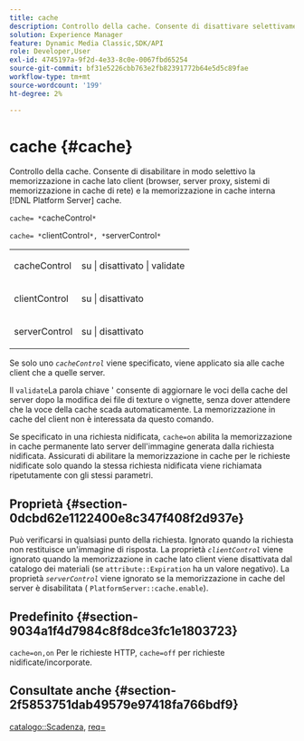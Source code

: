 ```yaml
---
title: cache
description: Controllo della cache. Consente di disattivare selettivamente la memorizzazione in cache lato client (browser, server proxy, sistemi di memorizzazione in cache di rete) e la memorizzazione in cache interna [!DNL Platform Server] cache.
solution: Experience Manager
feature: Dynamic Media Classic,SDK/API
role: Developer,User
exl-id: 4745197a-9f2d-4e33-8c0e-0067fbd65254
source-git-commit: bf31e5226cbb763e2fb82391772b64e5d5c89fae
workflow-type: tm+mt
source-wordcount: '199'
ht-degree: 2%

---
```


# cache {#cache}

Controllo della cache. Consente di disabilitare in modo selettivo la memorizzazione in cache lato client (browser, server proxy, sistemi di memorizzazione in cache di rete) e la memorizzazione in cache interna [!DNL Platform Server] cache.

`cache= *`cacheControl`*`

`cache= *`clientControl`*, *`serverControl`*`

<table id="simpletable_CBB5DFBD48B444A4AA806B11299BC43E"> 
 <tr class="strow"> 
  <td class="stentry"> <p><span class="varname"> cacheControl</span> </p> </td> 
  <td class="stentry"> <p>su | disattivato | validate </p></td> 
 </tr> 
 <tr class="strow"> 
  <td class="stentry"> <p><span class="varname"> clientControl </span> </p> </td> 
  <td class="stentry"> <p>su | disattivato </p></td> 
 </tr> 
 <tr class="strow"> 
  <td class="stentry"> <p><span class="varname"> serverControl </span> </p></td> 
  <td class="stentry"> <p>su | disattivato </p></td> 
 </tr> 
</table>

Se solo uno *`cacheControl`* viene specificato, viene applicato sia alle cache client che a quelle server.

Il `validate`La parola chiave &#39; consente di aggiornare le voci della cache del server dopo la modifica dei file di texture o vignette, senza dover attendere che la voce della cache scada automaticamente. La memorizzazione in cache del client non è interessata da questo comando.

Se specificato in una richiesta nidificata, `cache=on` abilita la memorizzazione in cache permanente lato server dell&#39;immagine generata dalla richiesta nidificata. Assicurati di abilitare la memorizzazione in cache per le richieste nidificate solo quando la stessa richiesta nidificata viene richiamata ripetutamente con gli stessi parametri.

## Proprietà {#section-0dcbd62e1122400e8c347f408f2d937e}

Può verificarsi in qualsiasi punto della richiesta. Ignorato quando la richiesta non restituisce un&#39;immagine di risposta. La proprietà *`clientControl`* viene ignorato quando la memorizzazione in cache lato client viene disattivata dal catalogo dei materiali (se `attribute::Expiration` ha un valore negativo). La proprietà *`serverControl`* viene ignorato se la memorizzazione in cache del server è disabilitata ( `PlatformServer::cache.enable`).

## Predefinito {#section-9034a1f4d7984c8f8dce3fc1e1803723}

`cache=on,on` Per le richieste HTTP, `cache=off` per richieste nidificate/incorporate.

## Consultate anche {#section-2f5853751dab49579e97418fa766bdf9}

[catalogo::Scadenza](../../../../../ir-api/material-cat/image-rendering-api-ref/c-ir-material-catalog/c-ir-material-data-reference/r-ir-expiration-dataref.md#reference-5e93943abff54c93bf85aae3b911a3ce), [req=](../../../../../ir-api/http-protocol/image-rendering-api-ref/c-ir-http-protocol-ref/c-ir-http-protocol-command-reference/r-ir-req.md#reference-792b1a663fb64261bd2de2a209b847fb)
